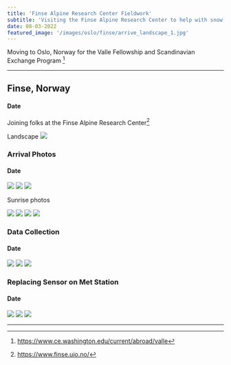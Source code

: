 ```yaml
---
title: 'Finse Alpine Research Center Fieldwork'
subtitle: 'Visiting the Finse Alpine Research Center to help with snow science fieldwork'
date: 08-03-2022
featured_image: '/images/oslo/finse/arrive_landscape_1.jpg'
---
```


Moving to Oslo, Norway for the Valle Fellowship and Scandinavian Exchange Program [^1]

[^1]: https://www.ce.washington.edu/current/abroad/valle

---

## Finse, Norway
#### Date

Joining folks at the Finse Alpine Research Center[^2]
[^2]: https://www.finse.uio.no/

Landscape
<img src="/images/oslo/finse/arrive_landscape_1.jpg">

### Arrival Photos 
#### Date
<div class="gallery" data-columns="3">
	<img src="/images/oslo/finse/arrive_vert_1.jpg">
	<img src="/images/oslo/finse/arrive_vert_3.jpg">
  	<img src="/images/oslo/finse/arrive_splitboard_vert.jpg">
</div>

Sunrise photos
<div class="gallery" data-columns="4">
	<img src="/images/oslo/finse/sunrise_horz_1.jpg">
	<img src="/images/oslo/finse/sunrise_horz_2.jpg">
	<img src="/images/oslo/finse/sunrise_horz_3.jpg">
	<img src="/images/oslo/finse/sunrise_horz_4.jpg">
</div>

### Data Collection
#### Date
<div class="gallery" data-columns="3">
	<img src="/images/oslo/finse/drone_vert_1.jpg">
	<img src="/images/oslo/finse/simon_snowpit_vert_1.jpg">
	<img src="/images/oslo/finse/snowpit_vert_1.jpg">
</div>


### Replacing Sensor on Met Station
#### Date
<div class="gallery" data-columns="3">
	<img src="/images/oslo/finse/sensor_replacement_1.jpg">
	<img src="/images/oslo/finse/sensor_replacement_2.jpg">
	<img src="/images/oslo/finse/sensor_replacement_3.jpg">
</div>

---


<!-- <a href="https://jekyllthemes.io/theme/index-portfolio-jekyll-theme" class="button button--large">Get This Theme</a> -->
<!-- https://github.com/adam-p/markdown-here/wiki/Markdown-Cheatsheet -->
